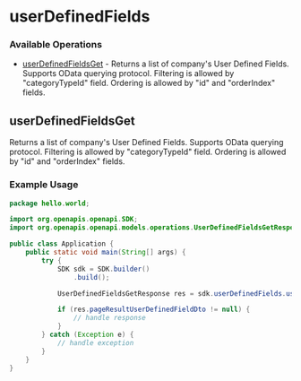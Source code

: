 # userDefinedFields

### Available Operations

* [userDefinedFieldsGet](#userdefinedfieldsget) - Returns a list of company's User Defined Fields. Supports OData querying protocol.
Filtering is allowed by "categoryTypeId" field.
Ordering is allowed by "id" and "orderIndex" fields.

## userDefinedFieldsGet

Returns a list of company's User Defined Fields. Supports OData querying protocol.
Filtering is allowed by "categoryTypeId" field.
Ordering is allowed by "id" and "orderIndex" fields.

### Example Usage

```java
package hello.world;

import org.openapis.openapi.SDK;
import org.openapis.openapi.models.operations.UserDefinedFieldsGetResponse;

public class Application {
    public static void main(String[] args) {
        try {
            SDK sdk = SDK.builder()
                .build();

            UserDefinedFieldsGetResponse res = sdk.userDefinedFields.userDefinedFieldsGet();

            if (res.pageResultUserDefinedFieldDto != null) {
                // handle response
            }
        } catch (Exception e) {
            // handle exception
        }
    }
}
```
